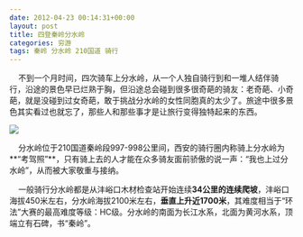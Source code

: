 ```yaml
---
date: 2012-04-23 00:14:31+00:00
layout: post
title: 四登秦岭分水岭
categories: 穷游
tags: 秦岭 分水岭 210国道 骑行
---
```

&nbsp;&nbsp;&nbsp;&nbsp;不到一个月时间，四次骑车上分水岭，从一个人独自骑行到和一堆人结伴骑行，沿途的景色早已烂熟于胸，但沿途总会碰到很多很奇葩的骑友：老奇葩、小奇葩，就是没碰到过女奇葩，敢于挑战分水岭的女性同胞真的太少了。旅途中很多景色其实看过也就忘了，那些人和那些事才是让旅行变得独特起来的东西。

![](http://xiye.me/album/travel/fenshuiling.jpg)

&nbsp;&nbsp;&nbsp;&nbsp;分水岭位于210国道秦岭段997-998公里间，西安的骑行圈内称骑上分水岭为**“考驾照”**，只有骑上去的人才能在众多骑友面前骄傲的说一声：“我也上过分水岭”，从而被大家敬重与接纳。

&nbsp;&nbsp;&nbsp;&nbsp;一般骑行分水岭都是从沣峪口木材检查站开始连续**34公里的连续爬坡**，沣峪口海拔450米左右，分水岭海拔2100米左右，**垂直上升近1700米**，其难度相当于“环法”大赛的最高难度等级：HC级。分水岭的南面为长江水系，北面为黄河水系，顶端立有石碑，书“秦岭”。

